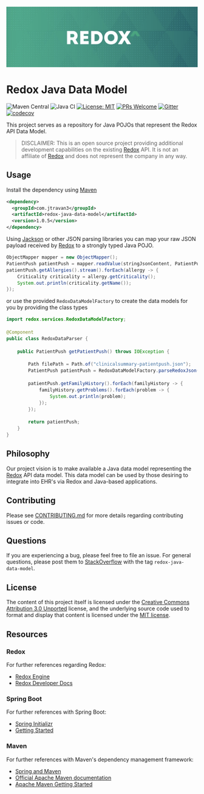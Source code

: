 ![Redox Banner](images/redox.png)

# Redox Java Data Model

![Maven Central](https://img.shields.io/maven-central/v/com.jtravan3/redox-java-data-model)
![Java CI](https://github.com/jtravan3/redox-java-data-model/workflows/Java%20CI/badge.svg)
[![License: MIT](https://img.shields.io/badge/License-MIT-yellow.svg)](https://opensource.org/licenses/MIT)
[![PRs Welcome](https://img.shields.io/badge/PRs-welcome-brightgreen.svg?style=flat-square)](http://makeapullrequest.com)
[![Gitter](https://badges.gitter.im/jtravan3/redox-java-data-model.svg)](https://gitter.im/jtravan3/redox-java-data-model?utm_source=badge&utm_medium=badge&utm_campaign=pr-badge)
[![codecov](https://codecov.io/gh/jtravan3/redox-java-data-model/branch/develop/graph/badge.svg)](https://codecov.io/gh/jtravan3/redox-java-data-model)

This project serves as a repository for Java POJOs that represent the Redox API Data Model.

> DISCLAIMER: This is an open source project providing additional development capabilities on the existing [Redox](https://www.redoxengine.com/)
> API. It is not an affiliate of [Redox](https://www.redoxengine.com/) and does not represent the company in any way.

## Usage

Install the dependency using [Maven](https://maven.apache.org/guides/getting-started/)

```xml
<dependency>
  <groupId>com.jtravan3</groupId>
  <artifactId>redox-java-data-model</artifactId>
  <version>1.0.5</version>
</dependency>
```

Using [Jackson](https://github.com/FasterXML/jackson) or other JSON parsing libraries you can map your raw JSON payload
received by [Redox](https://www.redoxengine.com/) to a strongly typed Java POJO.

```java
ObjectMapper mapper = new ObjectMapper();
PatientPush patientPush = mapper.readValue(stringJsonContent, PatientPush.class);
patientPush.getAllergies().stream().forEach(allergy -> {
    Criticality criticality = allergy.getCriticality();
    System.out.println(criticality.getName());
});
```

or use the provided `RedoxDataModelFactory` to create the data models for you by providing the class types

```java
import redox.services.RedoxDataModelFactory;

@Component
public class RedoxDataParser {
    
    public PatientPush getPatientPush() throws IOException {
        
        Path filePath = Path.of("clinicalsummary-patientpush.json");
        PatientPush patientPush = RedoxDataModelFactory.parseRedoxJson(filePath, PatientPush.class);
        
        patientPush.getFamilyHistory().forEach(familyHistory -> {
            familyHistory.getProblems().forEach(problem -> {
                System.out.println(problem);
            });
        });
        
        return patientPush;
    }
}
```

## Philosophy
Our project vision is to make available a Java data model representing the [Redox](https://www.redoxengine.com/) API 
data model. This data model can be used by those desiring to integrate into EHR's via Redox and Java-based applications.

## Contributing
Please see [CONTRIBUTING.md](https://github.com/jtravan3/redox-java-data-model/blob/develop/CONTRIBUTING.md) for more details regarding contributing issues or code.

## Questions
If you are experiencing a bug, please feel free to file an issue. For general questions, please post them to [StackOverflow](https://stackoverflow.com/search?q=redox-java-data-model) with the tag `redox-java-data-model`.

## License
The content of this project itself is licensed under the [Creative Commons Attribution 3.0 Unported](https://creativecommons.org/licenses/by/3.0/) license, and the underlying source code used to format and display that content is licensed under the [MIT license](https://github.com/jtravan3/redox-java-data-model/blob/develop/LICENSE.md).

## Resources

### Redox

For further references regarding Redox:

- [Redox Engine](https://www.redoxengine.com/)
- [Redox Developer Docs](https://developer.redoxengine.com/)

### Spring Boot

For further references with Spring Boot:

- [Spring Initializr](https://start.spring.io/)
- [Getting Started](https://spring.io/guides/gs/spring-boot/)

### Maven

For further references with Maven's dependency management framework:

- [Spring and Maven](https://spring.io/guides/gs/spring-boot/)
- [Official Apache Maven documentation](https://maven.apache.org/guides/index.html)
- [Apache Maven Getting Started](https://maven.apache.org/guides/getting-started/)
